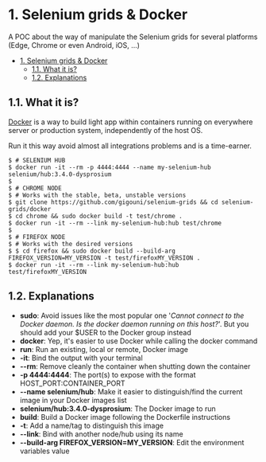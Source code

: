 # 1. Selenium grids & Docker

A POC about the way of manipulate the Selenium grids for several platforms (Edge, Chrome or even Android, iOS, ...)

<!-- TOC -->

- [1. Selenium grids & Docker](#1-selenium-grids--docker)
    - [1.1. What it is?](#11-what-it-is)
    - [1.2. Explanations](#12-explanations)

<!-- /TOC -->

## 1.1. What it is?

[Docker](https://www.docker.com/) is a way to build light app within containers running on everywhere server or production system, independently of the host OS.

Run it this way avoid almost all integrations problems and is a time-earner.

```shell
$ # SELENIUM HUB
$ docker run -it --rm -p 4444:4444 --name my-selenium-hub selenium/hub:3.4.0-dysprosium
$ 
$ # CHROME NODE
$ # Works with the stable, beta, unstable versions
$ git clone https://github.com/gigouni/selenium-grids && cd selenium-grids/docker
$ cd chrome && sudo docker build -t test/chrome .
$ docker run -it --rm --link my-selenium-hub:hub test/chrome
$ 
$ # FIREFOX NODE
$ # Works with the desired versions
$ $ cd firefox && sudo docker build --build-arg FIREFOX_VERSION=MY_VERSION -t test/firefoxMY_VERSION .
$ docker run -it --rm --link my-selenium-hub:hub test/firefoxMY_VERSION
```

## 1.2. Explanations

* __sudo__: Avoid issues like the most popular one '_Cannot connect to the Docker daemon. Is the docker daemon running on this host?_'. But you should add your $USER to the Docker group instead
* __docker__: Yep, it's easier to use Docker while calling the docker command
* __run__: Run an existing, local or remote, Docker image
* __-it__: Bind the output with your terminal
* __--rm__: Remove cleanly the container when shutting down the container
* __-p 4444:4444__: The port(s) to expose with the format HOST_PORT:CONTAINER_PORT
* __--name selenium/hub__: Make it easier to distinguish/find the current image in your Docker images list
* __selenium/hub:3.4.0-dysprosium__: The Docker image to run
* __build__: Build a Docker image following the Dockerfile instructions
* __-t__: Add a name/tag to distinguish this image
* __--link__: Bind with another node/hub using its name
* __--build-arg FIREFOX_VERSION=MY_VERSION__: Edit the environment variables value